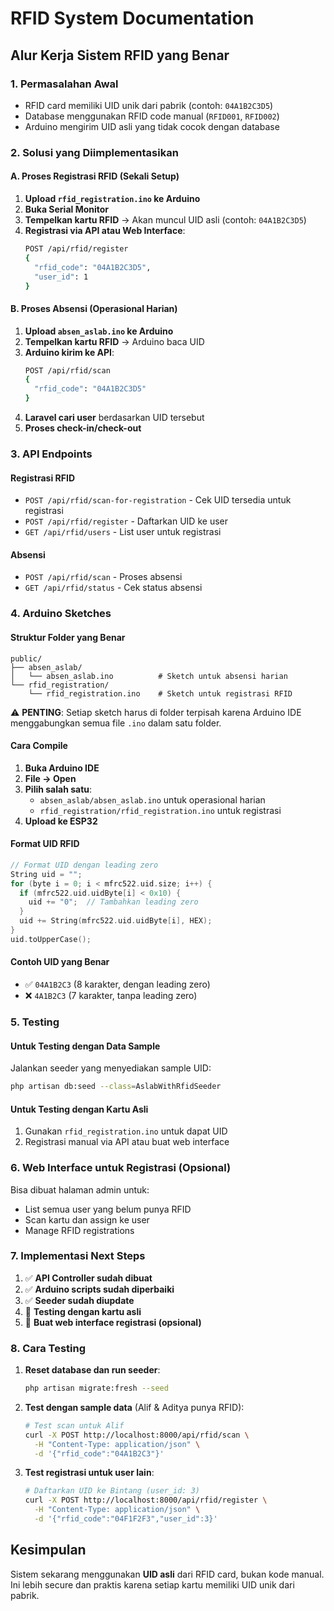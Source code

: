 # RFID System Documentation

## Alur Kerja Sistem RFID yang Benar

### 1. **Permasalahan Awal**
- RFID card memiliki UID unik dari pabrik (contoh: `04A1B2C3D5`)
- Database menggunakan RFID code manual (`RFID001`, `RFID002`)
- Arduino mengirim UID asli yang tidak cocok dengan database

### 2. **Solusi yang Diimplementasikan**

#### **A. Proses Registrasi RFID (Sekali Setup)**

1. **Upload `rfid_registration.ino` ke Arduino**
2. **Buka Serial Monitor**
3. **Tempelkan kartu RFID** → Akan muncul UID asli (contoh: `04A1B2C3D5`)
4. **Registrasi via API atau Web Interface**:
   ```bash
   POST /api/rfid/register
   {
     "rfid_code": "04A1B2C3D5",
     "user_id": 1
   }
   ```

#### **B. Proses Absensi (Operasional Harian)**

1. **Upload `absen_aslab.ino` ke Arduino**
2. **Tempelkan kartu RFID** → Arduino baca UID
3. **Arduino kirim ke API**:
   ```bash
   POST /api/rfid/scan
   {
     "rfid_code": "04A1B2C3D5"
   }
   ```
4. **Laravel cari user** berdasarkan UID tersebut
5. **Proses check-in/check-out**

### 3. **API Endpoints**

#### **Registrasi RFID**
- `POST /api/rfid/scan-for-registration` - Cek UID tersedia untuk registrasi
- `POST /api/rfid/register` - Daftarkan UID ke user
- `GET /api/rfid/users` - List user untuk registrasi

#### **Absensi**
- `POST /api/rfid/scan` - Proses absensi
- `GET /api/rfid/status` - Cek status absensi

### 4. **Arduino Sketches**

#### **Struktur Folder yang Benar**
```
public/
├── absen_aslab/
│   └── absen_aslab.ino          # Sketch untuk absensi harian
└── rfid_registration/
    └── rfid_registration.ino    # Sketch untuk registrasi RFID
```

⚠️ **PENTING**: Setiap sketch harus di folder terpisah karena Arduino IDE menggabungkan semua file `.ino` dalam satu folder.

#### **Cara Compile**
1. **Buka Arduino IDE**
2. **File → Open** 
3. **Pilih salah satu**: 
   - `absen_aslab/absen_aslab.ino` untuk operasional harian
   - `rfid_registration/rfid_registration.ino` untuk registrasi
4. **Upload ke ESP32**

#### **Format UID RFID**
```cpp
// Format UID dengan leading zero
String uid = "";
for (byte i = 0; i < mfrc522.uid.size; i++) {
  if (mfrc522.uid.uidByte[i] < 0x10) {
    uid += "0";  // Tambahkan leading zero
  }
  uid += String(mfrc522.uid.uidByte[i], HEX);
}
uid.toUpperCase();
```

#### **Contoh UID yang Benar**
- ✅ `04A1B2C3` (8 karakter, dengan leading zero)
- ❌ `4A1B2C3` (7 karakter, tanpa leading zero)

### 5. **Testing**

#### **Untuk Testing dengan Data Sample**
Jalankan seeder yang menyediakan sample UID:
```bash
php artisan db:seed --class=AslabWithRfidSeeder
```

#### **Untuk Testing dengan Kartu Asli**
1. Gunakan `rfid_registration.ino` untuk dapat UID
2. Registrasi manual via API atau buat web interface

### 6. **Web Interface untuk Registrasi (Opsional)**

Bisa dibuat halaman admin untuk:
- List semua user yang belum punya RFID
- Scan kartu dan assign ke user
- Manage RFID registrations

### 7. **Implementasi Next Steps**

1. ✅ **API Controller sudah dibuat**
2. ✅ **Arduino scripts sudah diperbaiki**  
3. ✅ **Seeder sudah diupdate**
4. 🔄 **Testing dengan kartu asli**
5. 🔄 **Buat web interface registrasi (opsional)**

### 8. **Cara Testing**

1. **Reset database dan run seeder**:
   ```bash
   php artisan migrate:fresh --seed
   ```

2. **Test dengan sample data** (Alif & Aditya punya RFID):
   ```bash
   # Test scan untuk Alif
   curl -X POST http://localhost:8000/api/rfid/scan \
     -H "Content-Type: application/json" \
     -d '{"rfid_code":"04A1B2C3"}'
   ```

3. **Test registrasi untuk user lain**:
   ```bash
   # Daftarkan UID ke Bintang (user_id: 3)
   curl -X POST http://localhost:8000/api/rfid/register \
     -H "Content-Type: application/json" \
     -d '{"rfid_code":"04F1F2F3","user_id":3}'
   ```

## Kesimpulan

Sistem sekarang menggunakan **UID asli** dari RFID card, bukan kode manual. Ini lebih secure dan praktis karena setiap kartu memiliki UID unik dari pabrik.

